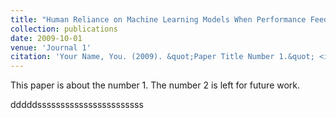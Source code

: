 ```yaml
---
title: "Human Reliance on Machine Learning Models When Performance Feedback is Limited: Heuristics and Risks"
collection: publications
date: 2009-10-01
venue: 'Journal 1'
citation: 'Your Name, You. (2009). &quot;Paper Title Number 1.&quot; <i>Journal 1</i>. 1(1).'
---
```

This paper is about the number 1. The number 2 is left for future work.

dddddsssssssssssssssssssssss
